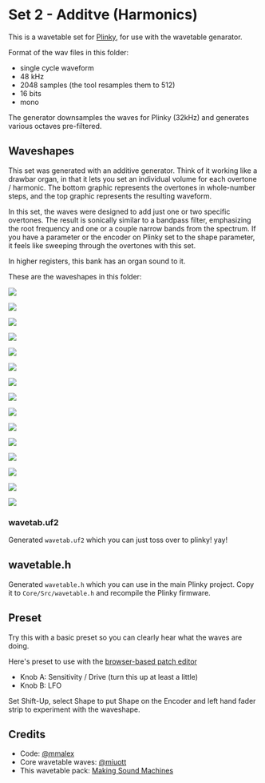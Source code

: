 # Set 2 - Additve (Harmonics)

This is a wavetable set for [Plinky](http://www.plinkysynth.com/), for use with the wavetable genarator.

Format of the wav files in this folder:

- single cycle waveform
- 48 kHz
- 2048 samples (the tool resamples them to 512)
- 16 bits
- mono

The generator downsamples the waves for Plinky (32kHz) and generates various octaves pre-filtered.

## Waveshapes

This set was generated with an additive generator. Think of it working like a drawbar organ, in that it lets you set an individual volume for each overtone / harmonic. The bottom graphic represents the overtones in whole-number steps, and the top graphic represents the resulting waveform.

In this set, the waves were designed to add just one or two specific overtones. The result is sonically similar to a bandpass filter, emphasizing the root frequency and one or a couple narrow bands from the spectrum. If you have a parameter or the encoder on Plinky set to the shape parameter, it feels like sweeping through the overtones with this set.

In higher registers, this bank has an organ sound to it.

These are the waveshapes in this folder:

![](c0.png)

![](c1.png)

![](c2.png)

![](c3.png)

![](c4.png)

![](c5.png)

![](c6.png)

![](c7.png)

![](c8.png)

![](c9.png)

![](c10.png)

![](c11.png)

![](c12.png)

![](c13.png)

![](c14.png)

### wavetab.uf2

Generated `wavetab.uf2` which you can just toss over to plinky! yay!

## wavetable.h

Generated `wavetable.h` which you can use in the main Plinky project. Copy it to `Core/Src/wavetable.h` and recompile the Plinky firmware.

## Preset

Try this with a basic preset so you can clearly hear what the waves are doing.

Here's preset to use with the [browser-based patch editor](
https://plinkysynth.github.io/editor/?p=AT4DAesEBRSATpmAAgGAAgGAAgGAAgHADAF0AgGAAgE8CAEVDwFkCwHFBQKAqgYDwAADCgUCAgABBAIEAgABBAMJAQQBAgABAgEBBQIEAgIJAQIEAgQAAgICCAECBQECBQMCAAICAgQCAgH.AgECAgEDAgECAwICATQB-CwBCDMBAf8AUAECDAECUwECSwGZFAFQSgICAhQBbGADaQADXgFuYAFrYAF5wg__)

- Knob A: Sensitivity / Drive (turn this up at least a little)
- Knob B: LFO

Set Shift-Up, select Shape to put Shape on the Encoder and left hand fader strip to experiment with the waveshape.

## Credits

- Code: [@mmalex](https://twitter.com/mmalex)
- Core wavetable waves: [@miuott](https://twitter.com/miuott)
- This wavetable pack: [Making Sound Machines](https://makingsoundmachines.com/)